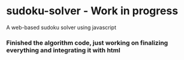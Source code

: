 # sudoku-solver - Work in progress
A web-based sudoku solver using javascript 

### Finished the algorithm code, just working on finalizing everything and integrating it with html

